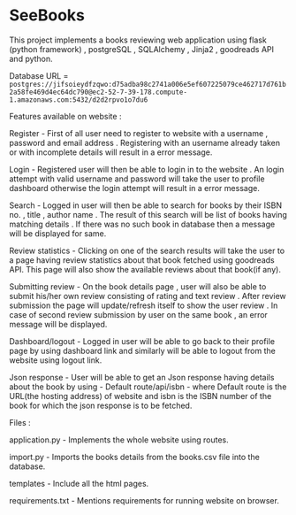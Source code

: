 # SeeBooks

This project implements a books reviewing web application using flask (python framework) , postgreSQL , SQLAlchemy , Jinja2 , goodreads API and python.

Database URL = `postgres://jifsoieydfzqwo:d75adba98c2741a006e5ef607225079ce462717d761b2a58fe469d4ec64dc790@ec2-52-7-39-178.compute-1.amazonaws.com:5432/d2d2rpvo1o7du6`

Features available on website :

Register - First of all user need to register to website with a username , password and email address . Registering with an username already taken or with incomplete details will result in a error message.

Login - Registered user will then be able to login in to the website . An login attempt with valid username and password will take the user to profile dashboard otherwise the login attempt will result in a error message.

Search - Logged in user will then be able to search for books by their ISBN no. , title , author name . The result of this search will be list of books having matching details . If there was no such book in database then a message will be displayed for same.

Review statistics - Clicking on one of the search results will take the user to a page having review statistics about that book fetched using goodreads API. This page will also show the available reviews about that book(if any).

Submitting review - On the book details page , user will also be able to submit his/her own review consisting of rating and text review . After review submission the page will update/refresh itself to show the user review . In case of second review submission by user on the same book , an error message will be displayed.

Dashboard/logout - Logged in user will be able to go back to their profile page by using dashboard link and similarly will be able to logout from the website using logout link.

Json response - User will be able to get an Json response having details about the book by using - Default route/api/isbn - where Default route is the URL(the hosting address) of website and isbn is the ISBN number of the book for which the json response is to be fetched.

Files :

application.py - Implements the whole website using routes.

import.py - Imports the books details from the books.csv file into the database.

templates - Include all the html pages.

requirements.txt - Mentions requirements for running website on browser.
